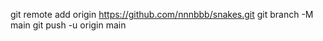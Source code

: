 git remote add origin https://github.com/nnnbbb/snakes.git
  git branch -M main
  git push -u origin main
